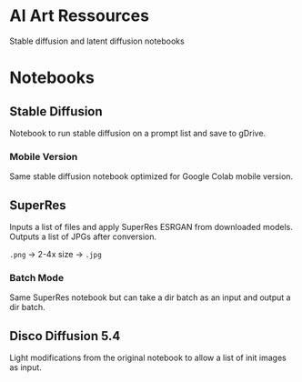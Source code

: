# AI Art Ressources

Stable diffusion and latent diffusion notebooks

# Notebooks

## Stable Diffusion

Notebook to run stable diffusion on a prompt list and save to gDrive. 

### Mobile Version

Same stable diffusion notebook optimized for Google Colab mobile version. 

## SuperRes

Inputs a list of files and apply SuperRes ESRGAN from downloaded models. Outputs a list of JPGs after conversion.   

`.png` -> 2-4x size -> `.jpg`  

### Batch Mode

Same SuperRes notebook but can take a dir batch as an input and output a dir batch. 

## Disco Diffusion 5.4

Light modifications from the original notebook to allow a list of init images as input. 